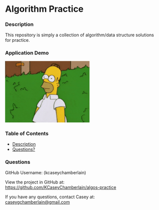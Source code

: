 # Algorithm Practice

### Description
This repository is simply a collection of algorithm/data structure solutions for practice.

### Application Demo
![Homer Simpson](./assets/demo.gif)

### Table of Contents
- [Description](#description)
- [Questions?](#questions)

### Questions
GitHub Username: (kcaseychamberlain) 

View the project in GitHub at: https://github.com/KCaseyChamberlain/algos-practice

If you have any questions, contact Casey at: caseygchamberlain@gmail.com
